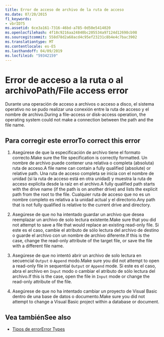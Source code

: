 ```yaml
---
title: Error de acceso de archivo de la ruta de acceso
ms.date: 07/20/2015
f1_keywords:
- vbrID75
ms.assetid: 6ce3a161-7316-46bd-a785-0d50e5414020
ms.openlocfilehash: 4f18c9216aa24840bc205534a97124d12698cb98
ms.sourcegitcommit: 558d78d2a68acd4c95ef23231c8b4e4c7bac3902
ms.translationtype: MT
ms.contentlocale: es-ES
ms.lasthandoff: 04/09/2019
ms.locfileid: "59342159"
---
```

# <a name="pathfile-access-error"></a><span data-ttu-id="9ca4c-102">Error de acceso a la ruta o al archivo</span><span class="sxs-lookup"><span data-stu-id="9ca4c-102">Path/File access error</span></span>
<span data-ttu-id="9ca4c-103">Durante una operación de acceso a archivos o acceso a disco, el sistema operativo no se pudo realizar una conexión entre la ruta de acceso y el nombre de archivo.</span><span class="sxs-lookup"><span data-stu-id="9ca4c-103">During a file-access or disk-access operation, the operating system could not make a connection between the path and the file name.</span></span>  
  
## <a name="to-correct-this-error"></a><span data-ttu-id="9ca4c-104">Para corregir este error</span><span class="sxs-lookup"><span data-stu-id="9ca4c-104">To correct this error</span></span>  
  
1. <span data-ttu-id="9ca4c-105">Asegúrese de que la especificación de archivo tiene el formato correcto.</span><span class="sxs-lookup"><span data-stu-id="9ca4c-105">Make sure the file specification is correctly formatted.</span></span> <span data-ttu-id="9ca4c-106">Un nombre de archivo puede contener una relativa o completa (absoluta) ruta de acceso.</span><span class="sxs-lookup"><span data-stu-id="9ca4c-106">A file name can contain a fully qualified (absolute) or relative path.</span></span> <span data-ttu-id="9ca4c-107">Una ruta de acceso completa se inicia con el nombre de unidad (si la ruta de acceso está en otra unidad) y muestra la ruta de acceso explícita desde la raíz en el archivo.</span><span class="sxs-lookup"><span data-stu-id="9ca4c-107">A fully qualified path starts with the drive name (if the path is on another drive) and lists the explicit path from the root to the file.</span></span> <span data-ttu-id="9ca4c-108">Cualquier ruta de acceso que no es un nombre completo es relativa a la unidad actual y el directorio.</span><span class="sxs-lookup"><span data-stu-id="9ca4c-108">Any path that is not fully qualified is relative to the current drive and directory.</span></span>  
  
2. <span data-ttu-id="9ca4c-109">Asegúrese de que no ha intentado guardar un archivo que desea reemplazar un archivo de solo lectura existente.</span><span class="sxs-lookup"><span data-stu-id="9ca4c-109">Make sure that you did not attempt to save a file that would replace an existing read-only file.</span></span> <span data-ttu-id="9ca4c-110">Si este es el caso, cambie el atributo de sólo lectura del archivo de destino o guarde el archivo con un nombre de archivo diferente.</span><span class="sxs-lookup"><span data-stu-id="9ca4c-110">If this is the case, change the read-only attribute of the target file, or save the file with a different file name.</span></span>  
  
3. <span data-ttu-id="9ca4c-111">Asegúrese de que no intentó abrir un archivo de solo lectura en secuencial `Output` o `Append` modo.</span><span class="sxs-lookup"><span data-stu-id="9ca4c-111">Make sure you did not attempt to open a read-only file in sequential `Output` or `Append` mode.</span></span> <span data-ttu-id="9ca4c-112">Si este es el caso, abra el archivo en `Input` modo o cambiar el atributo de sólo lectura del archivo.</span><span class="sxs-lookup"><span data-stu-id="9ca4c-112">If this is the case, open the file in `Input` mode or change the read-only attribute of the file.</span></span>  
  
4. <span data-ttu-id="9ca4c-113">Asegúrese de que no ha intentado cambiar un proyecto de Visual Basic dentro de una base de datos o documento.</span><span class="sxs-lookup"><span data-stu-id="9ca4c-113">Make sure you did not attempt to change a Visual Basic project within a database or document.</span></span>  
  
## <a name="see-also"></a><span data-ttu-id="9ca4c-114">Vea también</span><span class="sxs-lookup"><span data-stu-id="9ca4c-114">See also</span></span>

- [<span data-ttu-id="9ca4c-115">Tipos de error</span><span class="sxs-lookup"><span data-stu-id="9ca4c-115">Error Types</span></span>](../../../visual-basic/programming-guide/language-features/error-types.md)
